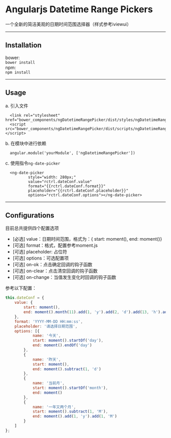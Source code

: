 **Angularjs Datetime Range Pickers**
===================
一个全新的简洁美观的日期时间范围选择器（样式参考iviewui）

----------

Installation
-------------
bower:  
`bower install`  
npm:  
`npm install`

----------

Usage
-------------

a. 引入文件
```
  <link rel="stylesheet" href="bower_components/ngDatetimeRangePicker/dist/styles/ngDatetimeRangePicker.css">
  <script src="bower_components/ngDatetimeRangePicker/dist/scripts/ngDatetimeRangePicker.js"></script>
```

b. 在模块中进行依赖  
```
  angular.module('yourModule', ['ngDatetimeRangePicker'])
```

c. 使用指令`ng-date-picker`
```
  <ng-date-picker 
          style="width: 280px;" 
          value="rctrl.dateConf.value" 
          format="{{rctrl.dateConf.format}}" 
          placeholder="{{rctrl.dateConf.placeholder}}" 
          options="rctrl.dateConf.options"></ng-date-picker>
```
----------

Configurations
-------------

目前总共提供四个配置选项

- [必选] value：日期时间范围，格式为：{ start: moment(), end: moment()}
- [可选] format：格式，配置参考moment.js
- [可选] placeholder: 占位符
- [可选] options：可选配置项
- [可选] on-ok：点击确定回调的钩子函数
- [可选] on-clear：点击清空回调的钩子函数
- [可选] on-change：当值发生变化时回调的钩子函数

参考以下配置：

```javascript
this.dateConf = {
    value: {
        start: moment(),
        end: moment().month(11).add(1, 'y').add(2, 'd').add(13, 'h').add(2, 'm').add(3, 's')
    },
    format: 'YYYY-MM-DD HH:mm:ss',
    placeholder: '请选择日期范围',
    options: [{
            name: '今天',
            start: moment().startOf('day'),
            end: moment().endOf('day')
        },
        {
            name: '昨天',
            start: moment(),
            end: moment().subtract(1, 'd')
        },
        {
            name: '当前月',
            start: moment().startOf('month'),
            end: moment()
        },
        {
            name: '一年又两个月',
            start: moment().subtract(1, 'M'),
            end: moment().add(1, 'y').add(1, 'M')
        }
    ]
};
```